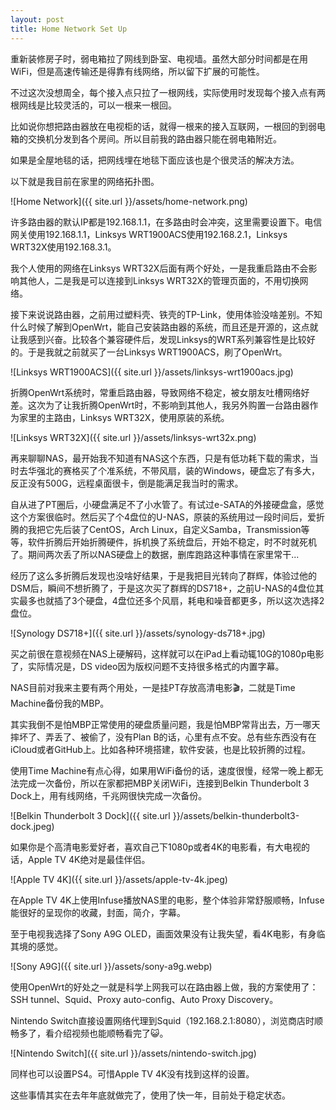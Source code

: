 ```yaml
---
layout: post
title: Home Network Set Up
---
```


重新装修房子时，弱电箱拉了网线到卧室、电视墙。虽然大部分时间都是在用WiFi，但是高速传输还是得靠有线网络，所以留下扩展的可能性。

不过这次没想周全，每个接入点只拉了一根网线，实际使用时发现每个接入点有两根网线是比较灵活的，可以一根来一根回。

比如说你想把路由器放在电视柜的话，就得一根来的接入互联网，一根回的到弱电箱的交换机分发到各个房间。所以目前我的路由器只能在弱电箱附近。

如果是全屋地毯的话，把网线埋在地毯下面应该也是个很灵活的解决方法。

以下就是我目前在家里的网络拓扑图。

![Home Network]({{ site.url }}/assets/home-network.png)

许多路由器的默认IP都是192.168.1.1，在多路由时会冲突，这里需要设置下。电信网关使用192.168.1.1，Linksys WRT1900ACS使用192.168.2.1，Linksys WRT32X使用192.168.3.1。

我个人使用的网络在Linksys WRT32X后面有两个好处，一是我重启路由不会影响其他人，二是我是可以连接到Linksys WRT32X的管理页面的，不用切换网络。


接下来说说路由器，之前用过塑料壳、铁壳的TP-Link，使用体验没啥差别。不知什么时候了解到OpenWrt，能自己安装路由器的系统，而且还是开源的，这点就让我感到兴奋。比较各个兼容硬件后，发现Linksys的WRT系列兼容性是比较好的。于是我就之前就买了一台Linksys WRT1900ACS，刷了OpenWrt。

![Linksys WRT1900ACS]({{ site.url }}/assets/linksys-wrt1900acs.jpg)

折腾OpenWrt系统时，常重启路由器，导致网络不稳定，被女朋友吐槽网络好差。这次为了让我折腾OpenWrt时，不影响到其他人，我另外购置一台路由器作为家里的主路由，Linksys WRT32X，使用原装的系统。

![Linksys WRT32X]({{ site.url }}/assets/linksys-wrt32x.png)

再来聊聊NAS，最开始我不知道有NAS这个东西，只是有低功耗下载的需求，当时去华强北的赛格买了个准系统，不带风扇，装的Windows，硬盘忘了有多大，反正没有500G，远程桌面很卡，倒是能满足我当时的需求。

自从进了PT圈后，小硬盘满足不了小水管了。有试过e-SATA的外接硬盘盒，感觉这个方案很临时。然后买了个4盘位的U-NAS，原装的系统用过一段时间后，爱折腾的我把它先后装了CentOS，Arch Linux，自定义Samba，Transmission等等，软件折腾后开始折腾硬件，拆机换了系统盘后，开始不稳定，时不时就死机了。期间两次丢了所以NAS硬盘上的数据，删库跑路这种事情在家里常干...

经历了这么多折腾后发现也没啥好结果，于是我把目光转向了群辉，体验过他的DSM后，瞬间不想折腾了，于是这次买了群辉的DS718+，之前U-NAS的4盘位其实最多也就插了3个硬盘，4盘位还多个风扇，耗电和噪音都更多，所以这次选择2盘位。

![Synology DS718+]({{ site.url }}/assets/synology-ds718+.jpg)

买之前很在意视频在NAS上硬解码，这样就可以在iPad上看动辄10G的1080p电影了，实际情况是，DS video因为版权问题不支持很多格式的内置字幕。

NAS目前对我来主要有两个用处，一是挂PT存放高清电影🎬，二就是Time Machine备份我的MBP。

其实我倒不是怕MBP正常使用的硬盘质量问题，我是怕MBP常背出去，万一哪天摔坏了、弄丢了、被偷了，没有Plan B的话，心里有点不安。总有些东西没有在iCloud或者GitHub上。比如各种环境搭建，软件安装，也是比较折腾的过程。

使用Time Machine有点心得，如果用WiFi备份的话，速度很慢，经常一晚上都无法完成一次备份，所以在家都把MBP关闭WiFi，连接到Belkin Thunderbolt 3 Dock上，用有线网络，千兆网很快完成一次备份。

![Belkin Thunderbolt 3 Dock]({{ site.url }}/assets/belkin-thunderbolt3-dock.jpeg)

如果你是个高清电影爱好者，喜欢自己下1080p或者4K的电影看，有大电视的话，Apple TV 4K绝对是最佳伴侣。

![Apple TV 4K]({{ site.url }}/assets/apple-tv-4k.jpeg)

在Apple TV 4K上使用Infuse播放NAS里的电影，整个体验非常舒服顺畅，Infuse能很好的呈现你的收藏，封面，简介，字幕。

至于电视我选择了Sony A9G OLED，画面效果没有让我失望，看4K电影，有身临其境的感觉。

![Sony A9G]({{ site.url }}/assets/sony-a9g.webp)

使用OpenWrt的好处之一就是科学上网我可以在路由器上做，我的方案使用了：SSH tunnel、Squid、Proxy auto-config、Auto Proxy Discovery。

Nintendo Switch直接设置网络代理到Squid（192.168.2.1:8080），浏览商店时顺畅多了，看介绍视频也能顺畅看完了😺。

![Nintendo Switch]({{ site.url }}/assets/nintendo-switch.jpg)

同样也可以设置PS4。可惜Apple TV 4K没有找到这样的设置。

这些事情其实在去年年底就做完了，使用了快一年，目前处于稳定状态。

